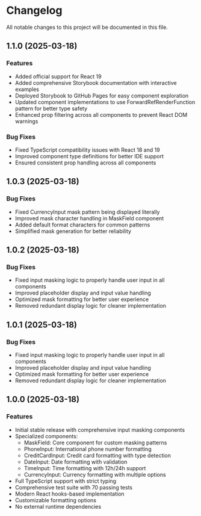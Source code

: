 # Changelog

All notable changes to this project will be documented in this file.

## 1.1.0 (2025-03-18)

### Features

- Added official support for React 19
- Added comprehensive Storybook documentation with interactive examples
- Deployed Storybook to GitHub Pages for easy component exploration
- Updated component implementations to use ForwardRefRenderFunction pattern for better type safety
- Enhanced prop filtering across all components to prevent React DOM warnings

### Bug Fixes

- Fixed TypeScript compatibility issues with React 18 and 19
- Improved component type definitions for better IDE support
- Ensured consistent prop handling across all components

## 1.0.3 (2025-03-18)

### Bug Fixes

- Fixed CurrencyInput mask pattern being displayed literally
- Improved mask character handling in MaskField component
- Added default format characters for common patterns
- Simplified mask generation for better reliability

## 1.0.2 (2025-03-18)

### Bug Fixes

- Fixed input masking logic to properly handle user input in all components
- Improved placeholder display and input value handling
- Optimized mask formatting for better user experience
- Removed redundant display logic for cleaner implementation

## 1.0.1 (2025-03-18)

### Bug Fixes

- Fixed input masking logic to properly handle user input in all components
- Improved placeholder display and input value handling
- Optimized mask formatting for better user experience
- Removed redundant display logic for cleaner implementation

## 1.0.0 (2025-03-18)

### Features

- Initial stable release with comprehensive input masking components
- Specialized components:
  - MaskField: Core component for custom masking patterns
  - PhoneInput: International phone number formatting
  - CreditCardInput: Credit card formatting with type detection
  - DateInput: Date formatting with validation
  - TimeInput: Time formatting with 12h/24h support
  - CurrencyInput: Currency formatting with multiple options
- Full TypeScript support with strict typing
- Comprehensive test suite with 70 passing tests
- Modern React hooks-based implementation
- Customizable formatting options
- No external runtime dependencies
